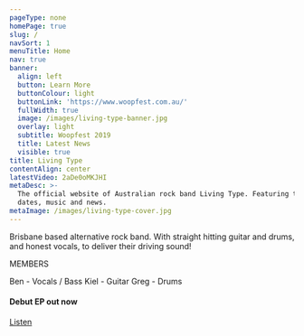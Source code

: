 ```yaml
---
pageType: none
homePage: true
slug: /
navSort: 1
menuTitle: Home
nav: true
banner:
  align: left
  button: Learn More
  buttonColour: light
  buttonLink: 'https://www.woopfest.com.au/'
  fullWidth: true
  image: /images/living-type-banner.jpg
  overlay: light
  subtitle: Woopfest 2019
  title: Latest News
  visible: true
title: Living Type
contentAlign: center
latestVideo: 2aDe0oMKJHI
metaDesc: >-
  The official website of Australian rock band Living Type. Featuring tour
  dates, music and news.
metaImage: /images/living-type-cover.jpg
---
```

Brisbane based alternative rock band. With straight hitting guitar and drums, and honest vocals, to deliver their driving sound!

MEMBERS

Ben - Vocals / Bass
Kiel - Guitar
Greg - Drums



<div class="card text-white bg-dark mb-3">

<div class="card-body">

<h4 class="card-title">Debut EP out now</h4>

<a href="/music" class="btn btn-outline-warning">Listen</a>

  </div>

</div>
